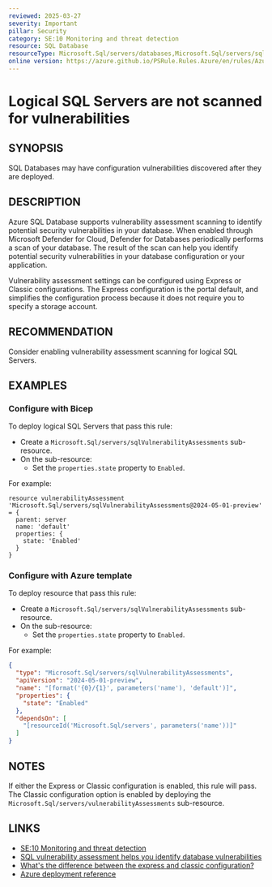 ```yaml
---
reviewed: 2025-03-27
severity: Important
pillar: Security
category: SE:10 Monitoring and threat detection
resource: SQL Database
resourceType: Microsoft.Sql/servers/databases,Microsoft.Sql/servers/sqlVulnerabilityAssessments,Microsoft.Sql/servers/vulnerabilityAssessments
online version: https://azure.github.io/PSRule.Rules.Azure/en/rules/Azure.SQL.VAScan/
---
```


# Logical SQL Servers are not scanned for vulnerabilities

## SYNOPSIS

SQL Databases may have configuration vulnerabilities discovered after they are deployed.

## DESCRIPTION

Azure SQL Database supports vulnerability assessment scanning to identify potential security vulnerabilities in your database.
When enabled through Microsoft Defender for Cloud, Defender for Databases periodically performs a scan of your database.
The result of the scan can help you identify potential security vulnerabilities in your database configuration or your application.

Vulnerability assessment settings can be configured using Express or Classic configurations.
The Express configuration is the portal default,
and simplifies the configuration process because it does not require you to specify a storage account.

## RECOMMENDATION

Consider enabling vulnerability assessment scanning for logical SQL Servers.

## EXAMPLES

### Configure with Bicep

To deploy logical SQL Servers that pass this rule:

- Create a `Microsoft.Sql/servers/sqlVulnerabilityAssessments` sub-resource.
- On the sub-resource:
  - Set the `properties.state` property to `Enabled`.

For example:

```bicep
resource vulnerabilityAssessment 'Microsoft.Sql/servers/sqlVulnerabilityAssessments@2024-05-01-preview' = {
  parent: server
  name: 'default'
  properties: {
    state: 'Enabled'
  }
}
```

### Configure with Azure template

To deploy resource that pass this rule:

- Create a `Microsoft.Sql/servers/sqlVulnerabilityAssessments` sub-resource.
- On the sub-resource:
  - Set the `properties.state` property to `Enabled`.

For example:

```json
{
  "type": "Microsoft.Sql/servers/sqlVulnerabilityAssessments",
  "apiVersion": "2024-05-01-preview",
  "name": "[format('{0}/{1}', parameters('name'), 'default')]",
  "properties": {
    "state": "Enabled"
  },
  "dependsOn": [
    "[resourceId('Microsoft.Sql/servers', parameters('name'))]"
  ]
}
```

## NOTES

If either the Express or Classic configuration is enabled, this rule will pass.
The Classic configuration option is enabled by deploying the `Microsoft.Sql/servers/vulnerabilityAssessments` sub-resource.

## LINKS

- [SE:10 Monitoring and threat detection](https://learn.microsoft.com/azure/well-architected/security/monitor-threats)
- [SQL vulnerability assessment helps you identify database vulnerabilities](https://learn.microsoft.com/azure/defender-for-cloud/sql-azure-vulnerability-assessment-overview)
- [What's the difference between the express and classic configuration?](https://learn.microsoft.com/azure/defender-for-cloud/sql-azure-vulnerability-assessment-overview#whats-the-difference-between-the-express-and-classic-configuration)
- [Azure deployment reference](https://learn.microsoft.com/azure/templates/microsoft.sql/servers)
